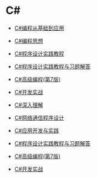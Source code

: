 # C#

* <a href="https://sn9.us/file/632278-416963604" title="C#编程从基础到应用" target="_blank">C#编程从基础到应用</a>
* <a href="https://sn9.us/file/632278-416963610" title="C#编程思想" target="_blank">C#编程思想</a>
* <a href="https://sn9.us/file/632278-416963613" title="C#程序设计实践教程" target="_blank">C#程序设计实践教程</a>
* <a href="https://sn9.us/file/632278-416963616" title="C#程序设计实践教程与习题解答" target="_blank">C#程序设计实践教程与习题解答</a>
* <a href="https://sn9.us/file/632278-416963622" title="C#高级编程(第7版)" target="_blank">C#高级编程(第7版)</a>
* <a href="https://sn9.us/file/632278-416963397" title="C#开发实战" target="_blank">C#开发实战</a>

* <a href="https://sn9.us/file/632278-416963705" title="C#深入理解" target="_blank">C#深入理解</a>
* <a href="https://sn9.us/file/632278-416963400" title="C#网络通信程序设计" target="_blank">C#网络通信程序设计</a>
* <a href="https://sn9.us/file/632278-416963403" title="C#应用开发与实践" target="_blank">C#应用开发与实践</a>
* <a href="https://sn9.us/file/632278-416963616" title="C#程序设计实践教程与习题解答" target="_blank">C#程序设计实践教程与习题解答</a>
* <a href="https://sn9.us/file/632278-416963622" title="C#高级编程(第7版)" target="_blank">C#高级编程(第7版)</a>
* <a href="https://sn9.us/file/632278-416963397" title="C#开发实战" target="_blank">C#开发实战</a>